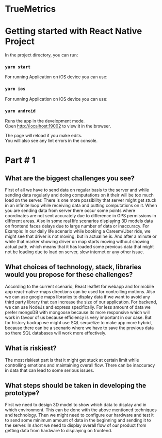 # TrueMetrics

# Getting started with React Native Project

In the project directory, you can run:
### `yarn start`

For running Application on iOS device you can use:
### `yarn ios`

For running Application on iOS device you can use:
### `yarn android`

Runs the app in the development mode.\
Open [http://localhost:19002](http://localhost:19002) to view it in the browser.

The page will reload if you make edits.\
You will also see any lint errors in the console.

# Part # 1

## What are the biggest challenges you see?
First of all we have to send data on regular basis to the server and while sending data regularly and doing computations on it their will be too much load on the server. There is one more possibility that server might get stuck in an infinite loop while receiving data and putting computations on it. When you are sending data from server there occur some points where coordinates are not sent accurately due to difference in GPS permissions in different areas. Also in some real life scenarios displaying 3D models data on frontend faces delays due to large number of data or inaccuracy. For Example: In our daily life scenario while booking a Careem/Uber ride, we might see that driver is not moving, but in actual he is. And after a minute or while that marker showing driver on map starts moving without showing actual path, which means that it has loaded some previous data that might not be loading due to load on server, slow internet or any other issue.

## What choices of technology, stack, libraries would you propose for these challenges?
According to the current scenario, React leaflet for webapp and for mobile app react-native-maps directions can be used for controlling motions. Also we can use google maps libraries to display data if we want to avoid any third party library that can increase the size of our application. For backend, we can use NodeJs and express specifically. For less amount of data we prefer mongoDB with mongoose because its more responsive which will work in favour of us because efficiency is very important in our case. But for history backup we might use SQL sequelize to make app more hybrid, because there can be a scenario where we have to save the previous data so there SQL databases will work more effectively.

## What is riskiest?
The most riskiest part is that it might get stuck at certain limit while controlling emotions and maintaining overall flow. There can be inaccuracy in data that can lead to some serious issues.

## What steps should be taken in developing the prototype?
First we need to design 3D model to show which data to display and in which environment. This can be done with the above mentioned techniques and technology. Then we might need to configure our hardware and test it to send some minimum amount of data in the beginning and sending it to the server. In short we need to display overall flow of our product from getting data from hardware to displaying on frontend.
